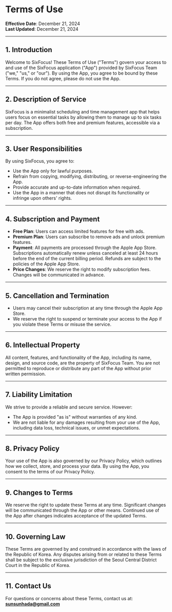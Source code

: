 # Terms of Use

**Effective Date**: December 21, 2024  
**Last Updated**: December 21, 2024

---

## 1. Introduction

Welcome to SixFocus! These Terms of Use ("Terms") govern your access to and use of the SixFocus application ("App") provided by SixFocus Team ("we," "us," or "our"). By using the App, you agree to be bound by these Terms. If you do not agree, please do not use the App.

---

## 2. Description of Service

SixFocus is a minimalist scheduling and time management app that helps users focus on essential tasks by allowing them to manage up to six tasks per day. The App offers both free and premium features, accessible via a subscription.

---

## 3. User Responsibilities

By using SixFocus, you agree to:

- Use the App only for lawful purposes.
- Refrain from copying, modifying, distributing, or reverse-engineering the App.
- Provide accurate and up-to-date information when required.
- Use the App in a manner that does not disrupt its functionality or infringe upon others' rights.

---

## 4. Subscription and Payment

- **Free Plan**: Users can access limited features for free with ads.
- **Premium Plan**: Users can subscribe to remove ads and unlock premium features.
- **Payment**: All payments are processed through the Apple App Store. Subscriptions automatically renew unless canceled at least 24 hours before the end of the current billing period. Refunds are subject to the policies of the Apple App Store.
- **Price Changes**: We reserve the right to modify subscription fees. Changes will be communicated in advance.

---

## 5. Cancellation and Termination

- Users may cancel their subscription at any time through the Apple App Store.
- We reserve the right to suspend or terminate your access to the App if you violate these Terms or misuse the service.

---

## 6. Intellectual Property

All content, features, and functionality of the App, including its name, design, and source code, are the property of SixFocus Team. You are not permitted to reproduce or distribute any part of the App without prior written permission.

---

## 7. Liability Limitation

We strive to provide a reliable and secure service. However:

- The App is provided "as is" without warranties of any kind.
- We are not liable for any damages resulting from your use of the App, including data loss, technical issues, or unmet expectations.

---

## 8. Privacy Policy

Your use of the App is also governed by our Privacy Policy, which outlines how we collect, store, and process your data. By using the App, you consent to the terms of our Privacy Policy.

---

## 9. Changes to Terms

We reserve the right to update these Terms at any time. Significant changes will be communicated through the App or other means. Continued use of the App after changes indicates acceptance of the updated Terms.

---

## 10. Governing Law

These Terms are governed by and construed in accordance with the laws of the Republic of Korea. Any disputes arising from or related to these Terms shall be subject to the exclusive jurisdiction of the Seoul Central District Court in the Republic of Korea.

---

## 11. Contact Us

For questions or concerns about these Terms, contact us at: **sunsunhada@gmail.com**
